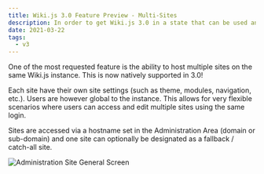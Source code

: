 ```yaml
---
title: Wiki.js 3.0 Feature Preview - Multi-Sites
description: In order to get Wiki.js 3.0 in a state that can be used and tested by the community as soon as possible, here is the roadmap for the coming months…
date: 2021-03-22
tags:
  - v3
---
```


One of the most requested feature is the ability to host multiple sites on the same Wiki.js instance. This is now natively supported in 3.0!

Each site have their own site settings (such as theme, modules, navigation, etc.). Users are however global to the instance. This allows for very flexible scenarios where users can access and edit multiple sites using the same login.

Sites are accessed via a hostname set in the Administration Area (domain or sub-domain) and one site can optionally be designated as a fallback / catch-all site.

![Administration Site General Screen](/img/blog-2021-wikijs-admin-general.png)